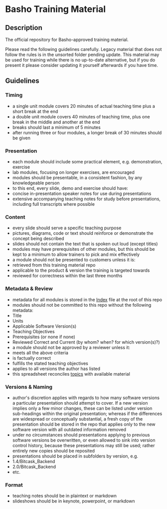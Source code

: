 Basho Training Material
=======================

## Description

The official repository for Basho-approved training material.

Please read the following guidelines carefully. Legacy material that does not follow the rules is in the unsorted folder pending update. This material may be used for training while there is no up-to-date alternative, but if you do present it please consider updating it yourself afterwards if you have time.

## Guidelines

### Timing

+ a single unit module covers 20 minutes of actual teaching time plus a short break at the end
+ a double unit module covers 40 minutes of teaching time, plus one break in the middle and another at the end
+ breaks should last a minimum of 5 minutes
+ after running three or four modules, a longer break of 30 minutes should be given

### Presentation

+ each module should include some practical element, e.g. demonstration, exercise
+ lab modules, focusing on longer exercises, are encouraged
+ modules should be presentable, in a consistent fashion, by any knowledgeable person
+ to this end, every slide, demo and exercise should have:
 + concise in-presentation speaker notes for use during presentations
 + extensive accompanying teaching notes for study before presentations, including full transcripts where possible

### Content

+ every slide should serve a specific teaching purpose
+ pictures, diagrams, code or text should reinforce or demonstrate the concept being described
+ slides should not contain the text that is spoken out loud (except titles)
+ modules may have prerequisites of other modules, but this should be kept to a minimum to allow trainers to pick and mix effectively
+ a module should not be presented to customers unless it is:
 + retrieved from this training material repo
 + applicable to the product & version the training is targeted towards
 + reviewed for correctness within the last three months

### Metadata & Review

+ metadata for all modules is stored in the [Index](Index.ods) file at the root of this repo
+ modules should not be committed to this repo without the following metadata:
 + Title
 + Units
 + Applicable Software Version(s)
 + Teaching Objectives
 + Prerequisites (or none if none)
 + Reviewed Correct and Current (by whom? when? for which version(s)?)
+ a module should not be approved by a reviewer unless it:
 + meets all the above criteria
 + is factually correct
 + fulfills the stated teaching objectives
 + applies to all versions the author has listed
+ this spreadsheet reconciles [topics](https://docs.google.com/spreadsheets/d/1JPl4U142BqGoFeUFXJ0d74-VXZMUCo-Ot6o9mwtrwGM/edit#gid=0) with available material

### Versions & Naming

+ author's discretion applies with regards to how many software versions a particular presentation should attempt to cover. If a new version implies only a few minor changes, these can be listed under version sub-headings within the original presentation; whereas if the differences are widespread or conceptually substantial, a fresh copy of the presentation should be stored in the repo that applies only to the new software version with all outdated information removed
+ under no circumstances should presentations applying to previous software versions be overwritten, or even allowed to sink into version control history, because these presentations may still be used; rather entirely new copies should be reposited
+ presentations should be placed in subfolders by version, e.g.
 + 1.4/Bitcask_Backend
 + 2.0/Bitcask_Backend
 + etc.

### Format

+ teaching notes should be in plaintext or markdown
+ slideshows should be in keynote, powerpoint, or markdown
